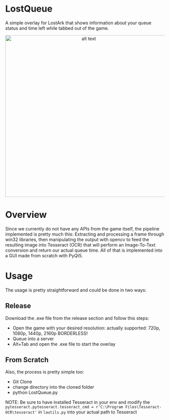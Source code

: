 # LostQueue
A simple overlay for LostArk that shows information about your queue status and time left while tabbed out of the game.<br>

<p align="center">
  <img src="https://preview.redd.it/syb4jtng0uj81.png?width=632&format=png&auto=webp&s=b0d612c0958b1041729f64324df068a58bd101bf" width="512 />
</p>

![alt text](https://preview.redd.it/syb4jtng0uj81.png?width=632&format=png&auto=webp&s=b0d612c0958b1041729f64324df068a58bd101bf)

# Overview 
Since we currently do not have any APIs from the game itself, the pipeline implemented is pretty much this: Extracting and processing a frame through win32 libraries, then manipulating the output with opencv to feed the resulting image into Tesseract (OCR) that will perform an Image-To-Text conversion and return our actual queue time. All of that is  implemented into a GUI made from scratch with PyQt5. 

# Usage
The usage is pretty straightforward and could be done in two ways:

## Release 
Download the .exe file from the release section and follow this steps: 
- Open the game with your desired resolution: actually supported: 720p, 1080p, 1440p, 2160p BORDERLESS!
- Queue into a server
- Alt+Tab and open the .exe file to start the overlay 

## From Scratch 
Also, the process is pretty simple too: 
- Git Clone
- change directory into the cloned folder 
- python LostQueue.py

NOTE: Be sure to have installed Tesseract in your env and modify the `pytesseract.pytesseract.tesseract_cmd = r'C:\Program Files\Tesseract-OCR\tesseract'` in `lautils.py` into your actual path to Tesseract
